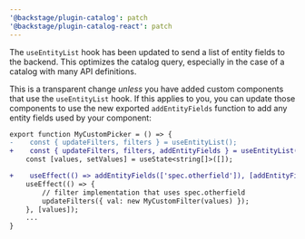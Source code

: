 ```yaml
---
'@backstage/plugin-catalog': patch
'@backstage/plugin-catalog-react': patch
---
```


The `useEntityList` hook has been updated to send a list of entity fields to the
backend. This optimizes the catalog query, especially in the case of a catalog
with many API definitions.

This is a transparent change _unless_ you have added custom components that use
the `useEntityList` hook. If this applies to you, you can update those
components to use the new exported `addEntityFields` function to add any entity
fields used by your component:

```diff
export function MyCustomPicker = () => {
-    const { updateFilters, filters } = useEntityList();
+    const { updateFilters, filters, addEntityFields } = useEntityList();
    const [values, setValues] = useState<string[]>([]);

+    useEffect(() => addEntityFields(['spec.otherfield']), [addEntityFields]);
    useEffect(() => {
        // filter implementation that uses spec.otherfield
        updateFilters({ val: new MyCustomFilter(values) });
    }, [values]);
    ...
}
```
